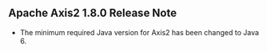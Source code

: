Apache Axis2 1.8.0 Release Note
-------------------------------

*   The minimum required Java version for Axis2 has been changed to Java 6.
